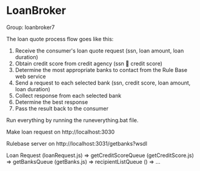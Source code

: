 # LoanBroker
Group: loanbroker7


The loan quote process flow goes like this:
1. Receive the consumer's loan quote request (ssn, loan amount, loan duration)
2. Obtain credit score from credit agency (ssn  credit score)
3. Determine the most appropriate banks to contact from the Rule Base web service
4. Send a request to each selected bank (ssn, credit score, loan amount, loan duration)
5. Collect response from each selected bank
6. Determine the best response
7. Pass the result back to the consumer


Run everything by running the runeverything.bat file.

Make loan request on http://localhost:3030

Rulebase server on http://localhost:3031/getbanks?wsdl

Loan Request (loanRequest.js) => 
getCreditScoreQueue (getCreditScore.js) => 
getBanksQueue (getBanks.js) => 
recipientListQueue () => 
...

